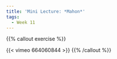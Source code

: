 ```yaml
---
title: 'Mini Lecture: *Mahon*'
tags:
  - Week 11
---
```


{{% callout exercise %}} 

{{< vimeo 664060844 >}}
{{% /callout %}}
